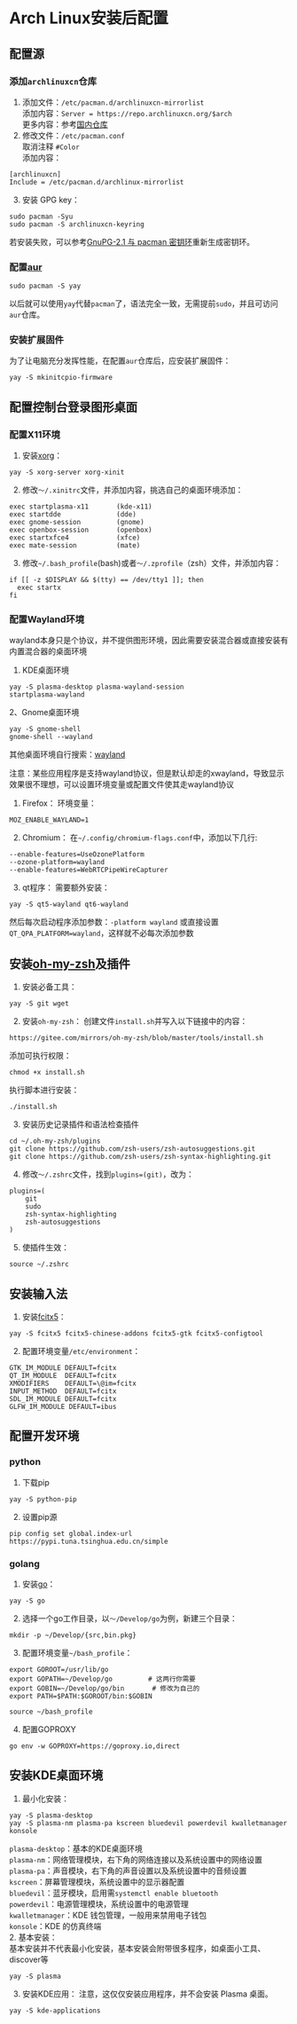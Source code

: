 # Arch Linux安装后配置

## 配置源

### 添加`archlinuxcn`仓库
1. 添加文件：`/etc/pacman.d/archlinuxcn-mirrorlist`</br>
添加内容：`Server = https://repo.archlinuxcn.org/$arch`</br>
更多内容：参考[国内仓库](https://github.com/archlinuxcn/mirrorlist-repo/blob/master/archlinuxcn-mirrorlist)</br>
2. 修改文件：`/etc/pacman.conf`</br>
取消注释 `#Color`</br>
添加内容：
```
[archlinuxcn]
Include = /etc/pacman.d/archlinux-mirrorlist
```
3. 安装 GPG key：
```shell
sudo pacman -Syu
sudo pacman -S archlinuxcn-keyring
```
若安装失败，可以参考[GnuPG-2.1 与 pacman 密钥环](https://www.archlinuxcn.org/gnupg-2-1-and-the-pacman-keyring/)重新生成密钥环。
### 配置[aur](https://wiki.archlinux.org/title/Arch_User_Repository_(%E7%AE%80%E4%BD%93%E4%B8%AD%E6%96%87))
```shell
sudo pacman -S yay
```
以后就可以使用`yay`代替`pacman`了，语法完全一致，无需提前`sudo`，并且可访问`aur`仓库。
### 安装扩展固件
为了让电脑充分发挥性能，在配置`aur`仓库后，应安装扩展固件：
```shell
yay -S mkinitcpio-firmware
```

## 配置控制台登录图形桌面

### 配置X11环境
1. 安装[xorg](https://wiki.archlinux.org/title/Xorg_(%E7%AE%80%E4%BD%93%E4%B8%AD%E6%96%87))：
```shell
yay -S xorg-server xorg-xinit
```
2. 修改`～/.xinitrc`文件，并添加内容，挑选自己的桌面环境添加：
```
exec startplasma-x11       (kde-x11)
exec startdde              (dde)
exec gnome-session         (gnome)
exec openbox-session       (openbox)
exec startxfce4            (xfce)
exec mate-session          (mate)
```
3. 修改`~/.bash_profile`(bash)或者`～/.zprofile`（zsh）文件，并添加内容：
```
if [[ -z $DISPLAY && $(tty) == /dev/tty1 ]]; then
  exec startx
fi
```

### 配置Wayland环境
wayland本身只是个协议，并不提供图形环境，因此需要安装混合器或直接安装有内置混合器的桌面环境
1. KDE桌面环境
```shell
yay -S plasma-desktop plasma-wayland-session
startplasma-wayland
```
2、Gnome桌面环境
```
yay -S gnome-shell
gnome-shell --wayland
```

其他桌面环境自行搜索：[wayland](https://wiki.archlinux.org/title/Wayland)

注意：某些应用程序是支持wayland协议，但是默认却走的xwayland，导致显示效果很不理想，可以设置环境变量或配置文件使其走wayland协议
1. Firefox：
环境变量：
```
MOZ_ENABLE_WAYLAND=1
```
2. Chromium：
在`~/.config/chromium-flags.conf`中，添加以下几行:
```
--enable-features=UseOzonePlatform
--ozone-platform=wayland
--enable-features=WebRTCPipeWireCapturer
```
3. qt程序：
需要额外安装：
```shell
yay -S qt5-wayland qt6-wayland
```
然后每次启动程序添加参数：`-platform wayland`
或直接设置`QT_QPA_PLATFORM=wayland`，这样就不必每次添加参数


## 安装[oh-my-zsh](https://github.com/ohmyzsh/ohmyzsh)及插件

1. 安装必备工具：
```shell
yay -S git wget
```
2. 安装`oh-my-zsh`：
创建文件`install.sh`并写入以下链接中的内容：
```
https://gitee.com/mirrors/oh-my-zsh/blob/master/tools/install.sh
```
添加可执行权限：
```shell
chmod +x install.sh
```
执行脚本进行安装：
```shell
./install.sh
```
3. 安装历史记录插件和语法检查插件
```shell
cd ~/.oh-my-zsh/plugins
git clone https://github.com/zsh-users/zsh-autosuggestions.git
git clone https://github.com/zsh-users/zsh-syntax-highlighting.git
```
4. 修改`～/.zshrc`文件，找到`plugins=(git)`，改为：
```
plugins=(
	git
	sudo
	zsh-syntax-highlighting
	zsh-autosuggestions
)
```
5. 使插件生效：
```shell
source ~/.zshrc
```

## 安装输入法

1. 安装[fcitx5](https://wiki.archlinux.org/title/Fcitx5_(%E7%AE%80%E4%BD%93%E4%B8%AD%E6%96%87))：
```shell
yay -S fcitx5 fcitx5-chinese-addons fcitx5-gtk fcitx5-configtool
```
2. 配置环境变量`/etc/environment`：
```
GTK_IM_MODULE DEFAULT=fcitx
QT_IM_MODULE  DEFAULT=fcitx
XMODIFIERS    DEFAULT=\@im=fcitx
INPUT_METHOD  DEFAULT=fcitx
SDL_IM_MODULE DEFAULT=fcitx
GLFW_IM_MODULE DEFAULT=ibus
```

## 配置开发环境
### python
1. 下载pip
```shell
yay -S python-pip
```
2. 设置pip源
```shell
pip config set global.index-url https://pypi.tuna.tsinghua.edu.cn/simple
```
### golang
1. 安装[go](https://wiki.archlinux.org/title/Go_(%E7%AE%80%E4%BD%93%E4%B8%AD%E6%96%87))：
```shell
yay -S go
```
2. 选择一个go工作目录，以`～/Develop/go`为例，新建三个目录：
```shell
mkdir -p ~/Develop/{src,bin.pkg}
```
3. 配置环境变量`~/bash_profile`：
```shell
export GOROOT=/usr/lib/go
export GOPATH=~/Develop/go		   # 这两行你需要
export GOBIN=~/Develop/go/bin		# 修改为自己的
export PATH=$PATH:$GOROOT/bin:$GOBIN
```
```shell
source ~/bash_profile
```
4. 配置GOPROXY
```shell
go env -w GOPROXY=https://goproxy.io,direct
```

## 安装KDE桌面环境

1. 最小化安装：
```shell
yay -S plasma-desktop
yay -S plasma-nm plasma-pa kscreen bluedevil powerdevil kwalletmanager konsole
```
`plasma-desktop`：基本的KDE桌面环境<br>
`plasma-nm`：网络管理模块，右下角的网络连接以及系统设置中的网络设置<br>
`plasma-pa`：声音模块，右下角的声音设置以及系统设置中的音频设置<br>
`kscreen`：屏幕管理模块，系统设置中的显示器配置<br>
`bluedevil`：蓝牙模块，启用需`systemctl enable bluetooth`<br>
`powerdevil`：电源管理模块，系统设置中的电源管理<br>
`kwalletmanager`：KDE 钱包管理，一般用来禁用电子钱包<br>
`konsole`：KDE 的仿真终端<br>
2. 基本安装：<br>
基本安装并不代表最小化安装，基本安装会附带很多程序，如桌面小工具、discover等
```shell
yay -S plasma
```
3. 安装KDE应用：
注意，这仅仅安装应用程序，并不会安装 Plasma 桌面。
```shell
yay -S kde-applications
```
